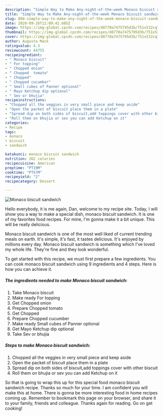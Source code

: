 ```yaml
---
description: "Simple Way to Make Any-night-of-the-week Monaco biscuit sandwich"
title: "Simple Way to Make Any-night-of-the-week Monaco biscuit sandwich"
slug: 804-simple-way-to-make-any-night-of-the-week-monaco-biscuit-sandwich
date: 2020-09-26T12:09:42.685Z
image: https://img-global.cpcdn.com/recipes/d8770a7475795d3b/751x532cq70/monaco-biscuit-sandwich-recipe-main-photo.jpg
thumbnail: https://img-global.cpcdn.com/recipes/d8770a7475795d3b/751x532cq70/monaco-biscuit-sandwich-recipe-main-photo.jpg
cover: https://img-global.cpcdn.com/recipes/d8770a7475795d3b/751x532cq70/monaco-biscuit-sandwich-recipe-main-photo.jpg
author: Augusta Mack
ratingvalue: 4.3
reviewcount: 44755
recipeingredient:
- " Monaco biscuit"
- " For topping"
- " Chopped onion"
- " Chopped  tomato"
- " Chopped"
- " Chopped cucumber"
- " Small cubes of Panner optional"
- " Mayo Ketchup dip optional"
- " Sev or bhujia"
recipeinstructions:
- "Chopped all the veggies in very small piece and keep aside"
- "Open the packet of biscuit place them in a plate"
- "Spread dip on both sides of biscuit,add toppings cover with other biscuit"
- "Roll them on bhujia or sev you can add Ketchup on it"
categories:
- Recipe
tags:
- monaco
- biscuit
- sandwich

katakunci: monaco biscuit sandwich 
nutrition: 262 calories
recipecuisine: American
preptime: "PT19M"
cooktime: "PT57M"
recipeyield: "2"
recipecategory: Dessert

---
```



![Monaco biscuit sandwich](https://img-global.cpcdn.com/recipes/d8770a7475795d3b/751x532cq70/monaco-biscuit-sandwich-recipe-main-photo.jpg)

Hello everybody, it is me again, Dan, welcome to my recipe site. Today, I will show you a way to make a special dish, monaco biscuit sandwich. It is one of my favorites food recipes. For mine, I'm gonna make it a bit unique. This will be really delicious.

Monaco biscuit sandwich is one of the most well liked of current trending meals on earth. It's simple, it's fast, it tastes delicious. It's enjoyed by millions every day. Monaco biscuit sandwich is something which I've loved my whole life. They're fine and they look wonderful.




To get started with this recipe, we must first prepare a few ingredients. You can cook monaco biscuit sandwich using 9 ingredients and 4 steps. Here is how you can achieve it.

<!--inarticleads1-->

##### The ingredients needed to make Monaco biscuit sandwich:

1. Take  Monaco biscuit
1. Make ready  For topping
1. Get  Chopped onion
1. Prepare  Chopped  tomato
1. Get  Chopped
1. Prepare  Chopped cucumber
1. Make ready  Small cubes of Panner optional
1. Get  Mayo Ketchup dip optional
1. Take  Sev or bhujia




<!--inarticleads2-->

##### Steps to make Monaco biscuit sandwich:

1. Chopped all the veggies in very small piece and keep aside
1. Open the packet of biscuit place them in a plate
1. Spread dip on both sides of biscuit,add toppings cover with other biscuit
1. Roll them on bhujia or sev you can add Ketchup on it




So that is going to wrap this up for this special food monaco biscuit sandwich recipe. Thanks so much for your time. I am confident you will make this at home. There is gonna be more interesting food in home recipes coming up. Remember to bookmark this page on your browser, and share it to your family, friends and colleague. Thanks again for reading. Go on get cooking!
